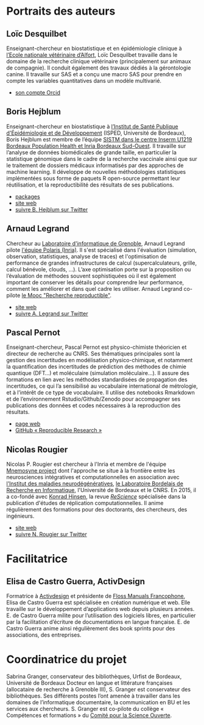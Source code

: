 
# Portraits des auteurs

## Loïc Desquilbet

Enseignant-chercheur en biostatistique et en épidémiologie clinique à
[l’Ecole nationale vétérinaire d’Alfort](https://www.vet-alfort.fr/), 
Loïc Desquilbet travaille dans le domaine de la recherche clinique vétérinaire 
(principalement sur animaux de compagnie). Il conduit également des travaux dédiés à 
la gérontologie canine. Il travaille sur SAS et a conçu une macro SAS pour prendre en 
compte les variables quantitatives dans un modèle multivarié. 

- [son compte Orcid](https://orcid.org/0000-0002-7044-2205)

## Boris Hejblum
Enseignant-chercheur en biostatistique à [l’Institut de Santé Publique d'Épidémiologie et de Développement](http://www.isped.u-bordeaux.fr/) 
(ISPED, Université de Bordeaux), 
Boris Hejblum est membre de l’équipe [SISTM dans le centre Inserm U1219 Bordeaux Population Health et Inria Bordeaux Sud-Ouest](https://www.inria.fr/equipes/sistm).
Il travaille sur l’analyse de données biomédicales de grande taille, 
en particulier la statistique génomique dans le cadre de la recherche vaccinale 
ainsi que sur le traitement de dossiers médicaux informatisés par des approches de machine learning.
Il développe de nouvelles méthodologies statistiques implémentées 
sous forme de paquets R open-source permettant leur réutilisation, et la reproductibilité des résultats de ses publications.

- [packages](https://borishejblum.science/software/) 
- [site web](https://borishejblum.science/) 
- [suivre B. Hejblum sur Twitter](https://twitter.com/borishej)

## Arnaud Legrand
Chercheur au [Laboratoire d'informatique de Grenoble](http://www.liglab.fr/), 
Arnaud Legrand pilote [l'équipe Polaris (Inria)](https://team.inria.fr/polaris/). 
Il s'est spécialisé dans l'évaluation (simulation, observation, statistiques, analyse de traces) 
et l'optimisation de performance de grandes infrastructures de calcul 
(supercalculateurs, grille, calcul bénévole, clouds, …). 
L’axe optimisation porte sur la proposition ou l’évaluation de méthodes 
souvent sophistiquées où il est également important de conserver les détails pour comprendre leur performance, 
comment les améliorer et dans quel cadre les utiliser. 
Arnaud Legrand co-pilote [le Mooc "Recherche reproductible"](https://www.fun-mooc.fr/courses/course-v1:inria+41016+session01bis/about).

- [site web](http://mescal.imag.fr/membres/arnaud.legrand/) 
- [suivre A. Legrand sur Twitter](http://twitter.com/arnaudlegrand17)

## Pascal Pernot
Enseignant-chercheur, Pascal Pernot est 
physico-chimiste théoricien et directeur de recherche au CNRS. 
Ses thématiques principales sont la gestion des incertitudes en modélisation physico-chimique, 
et notamment la quantification des incertitudes de prédiction des méthodes de chimie quantique (DFT…) 
et moléculaire (simulation moléculaire…). 
Il assure des formations en lien avec les méthodes standardisées de propagation des incertitudes, 
ce qui l’a sensibilisé au vocabulaire international de métrologie, et à l’intérêt de ce type de vocabulaire. 
Il utilise des notebooks Rmarkdown et de 
l’environnement Rstudio/Github/Zenodo pour accompagner ses publications des données et codes nécessaires à la reproduction des résultats.

- [page web](http://pagesperso.lcp.u-psud.fr/pernot/) 
- [GitHub « Reproducible Research »](https://github.com/ppernot/Reproducible-Research)

## Nicolas Rougier
Nicolas P. Rougier est chercheur à l'Inria et 
membre de l'équipe [Mnemosyne project](https://mnemosyne-proj.org/) 
dont l'approche se situe à la frontière entre les neurosciences intégratives et computationnelles en association avec [l'Institut des maladies neurodégénératives](https://www.imn-bordeaux.org/), 
[le Laboratoire Bordelais de Recherche en Informatique](https://www.labri.fr/), l'Université de Bordeaux et le CNRS. 
En 2015, il a co-fondé avec [Konrad Hinsen](https://github.com/khinsen), 
la revue *[ReScience](http://rescience.github.io/)* spécialisée dans la publication d'études de réplication computationnelles. 
Il anime régulièrement des formations pour des doctorants, des chercheurs, des ingénieurs.
 
- [site web](http://www.labri.fr/perso/nrougier/) 
- [suivre N. Rougier sur Twitter](https://twitter.com/NPRougier?lang=fr)

# Facilitatrice

## Elisa de Castro Guerra, ActivDesign
Formatrice à [Activdesign](https://activdesign.eu/) et 
présidente de [Floss Manuals Francophone](https://www.flossmanualsfr.net/), 
Elisa de Castro Guerra est spécialisée en création numérique et web. 
Elle travaille sur le développement d’applications web depuis plusieurs années. 
E. de Castro Guerra milite pour l’utilisation des logiciels libres, 
en particulier par la facilitation 
d’écriture de documentations en langue française. 
E. de Castro Guerra anime ainsi régulièrement des book sprints pour des associations, des entreprises.

# Coordinatrice du projet
Sabrina Granger, conservateur des bibliothèques, Urfist de Bordeaux, Université de Bordeaux
Docteur en langue et littérature françaises (allocataire de recherche à Grenoble III), 
S. Granger est conservateur des bibliothèques. 
Ses différents postes l’ont amenée à travailler dans les domaines de l’informatique documentaire, 
la communication en BU et les services aux chercheurs. 
S. Granger est co-pilote du collège « Compétences et formations » 
du [Comité pour la Science Ouverte](https://www.ouvrirlascience.fr/presentation-du-comite/).










































